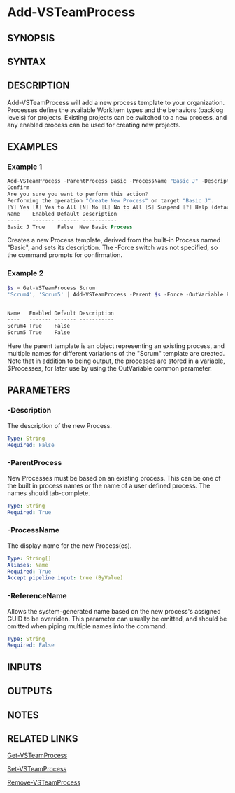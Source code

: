 <!-- #include "./common/header.md" -->

# Add-VSTeamProcess

## SYNOPSIS

<!-- #include "./synopsis/Add-VSTeamProcess.md" -->

## SYNTAX

## DESCRIPTION

Add-VSTeamProcess will add a new process template to your organization. Processes define the available WorkItem types and the behaviors (backlog levels) for projects. Existing projects can be switched to a new process, and any enabled process can be used for creating new projects.

## EXAMPLES

### Example 1

```powershell
Add-VSTeamProcess -ParentProcess Basic -ProcessName "Basic J" -Description "New Basic Process"
Confirm
Are you sure you want to perform this action?
Performing the operation "Create New Process" on target "Basic J".
[Y] Yes [A] Yes to All [N] No [L] No to All [S] Suspend [?] Help (default is "Yes"):y
Name    Enabled Default Description
----    ------- ------- -----------
Basic J True    False  New Basic Process
```
Creates a new Process template, derived from the built-in Process named "Basic", and sets its description. The -Force switch was not specified, so the command prompts for confirmation.

### Example 2

```powershell
$s = Get-VSTeamProcess Scrum
'Scrum4', 'Scrum5' | Add-VSTeamProcess -Parent $s -Force -OutVariable Processes 


Name   Enabled Default Description
----   ------- ------- -----------
Scrum4 True    False
Scrum5 True    False   
```
Here the parent template is an object representing an existing process, and multiple names for different variations of the "Scrum" template are created. Note that in addition to being output, the processes are stored in a variable, $Processes, for later use by using the OutVariable common parameter. 


## PARAMETERS

<!-- #include "./params/confirm.md" -->

### -Description

The description of the new Process.

```yaml
Type: String
Required: False
```

<!-- #include "./params/force.md" -->

### -ParentProcess

New Processes must be based on an existing process. This can be one of the built in process names or the name of a user defined process. The names should tab-complete.

```yaml
Type: String
Required: True
```
### -ProcessName

The display-name for the new Process(es).

```yaml
Type: String[]
Aliases: Name
Required: True
Accept pipeline input: true (ByValue)
```

### -ReferenceName

Allows the system-generated name based on the new process's assigned GUID to be overriden. This parameter can usually be omitted, and should be omitted when piping multiple names into the command.  

```yaml
Type: String
Required: False
```

## INPUTS

## OUTPUTS

## NOTES

## RELATED LINKS

[Get-VSTeamProcess](Get-VSTeamProcess.md)

[Set-VSTeamProcess](Set-VSTeamProcess.md)

[Remove-VSTeamProcess](Remove-VSTeamProcess.md)